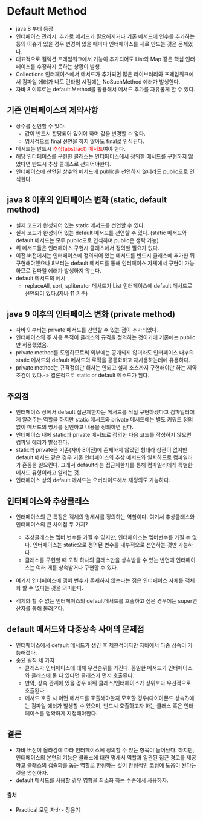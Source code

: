 # Default Method
- java 8 부터 등장
- 인터페이스 관리시, 추가로 메서드가 필요해지거나 기존 메서드에 인수를 추가하는 등의 이슈가 있을 경우 변경이 있을 때마다 인터페이스를 새로 만드는 것은 문제였다.
- 대표적으로 컬렉션 프레임워크에서 기능이 추가되어도 List와 Map 같은 핵심 인터페이스를 수정하지 못하는 상황이 발생.
- Collections 인터페이스에서 메서드가 추가되면 많은 라이브러리와 프레임워크에서 컴파일 에러가 나도 런타임 시점에는 NoSuchMethod 에러가 발생한다.
- 자바 8 이후로는 default Method를 활용해서 메서드 추가를 자유롭게 할 수 있다.

## 기존 인터페이스의 제약사항
- 상수를 선언할 수 있다. 
  - 값이 반드시 할당되어 있어야 하며 값을 변경할 수 없다.
  - 명시적으로 final 선언을 하지 않아도 final로 인식된다.
- 메서드는 반드시 <span style="color:red">추상(abstract) 메서드</span>여야 한다.
- 해당 인터페이스를 구현한 클래스는 인터페이스에서 정의한 메서드를 구현하지 않았다면 반드시 추상 클래스로 선되어야한다.
- 인터페이스에 선언된 상수와 메서드에 public을 선언하지 않더라도 public으로 인식한다.

## java 8 이후의 인터페이스 변화 (static, default method)
- 실제 코드가 완성되어 있는 static 메서드를 선언할 수 있다.
- 실제 코드가 완성되어 있는 default 메서드를 선언할 수 있다. (static 메서드와 default 메서드는 모두 public으로 인식하며 public은 생략 가능)
- 위 메서드들은 인터페이스 구현시 클래스에서 정의할 필요가 없다.
- 이전 버전에서는 인터페이스에 정의되어 있는 메서드를 반드시 클래스에 추가한 뒤 구현해야했으나 8부터는 default 메서드를 통해 인터페이스 자체에서 구현이 가능하므로 컴파일 에러가 발생하지 않는다.
- default 메서드의 예시
  - replaceAll, sort, spliterator 메서드가 List 인터페이스에 default 메서드로 선언되어 있다.(자바 11 기준)
## java 9 이후의 인터페이스 변화 (private method)
- 자바 9 부터는 private 메서드를 선언할 수 있는 점이 추가되었다.
- 인터페이스의 주 사용 목적이 클래스의 규격을 정의하는 것이기에 기존에는 public만 허용했었음.
- private method를 도입하므로써 외부에는 공개되지 않더라도 인터페이스 내부의 static 메서드와 default 메서드의 로직을 공통화하고 재사용하는데에 유용하다.
- private method는 규격정의만 해서는 안되고 실제 소스까지 구현해야만 하는 제약 조건이 있다.-> 결론적으로 static or default 메소드가 된다.


## 주의점
- 인터페이스 상에서 default 접근제한자는 메서드를 직접 구현하겠다고 컴파일러에게 알려주는 역할을 하지만 static 메서드와 private 메서드에는 별도 키워드 정의 없이 메서드의 명세를 선언하고 내용을 정의하면 된다.
- 인터페이스 내에 static과 private 메서드로 정의한 다음 코드를 작성하지 않으면 컴파일 에러가 발생한다.
- static과 private은 기존(자바 8이전)에 존재하지 않았던 형태라 상관이 없지만 default 메서드 같은 경우 기존 인터페이스의 추상 메서드와 일치하므로 컴파일러가 혼동을 일으킨다. 그래서 default라는 접근제한자를 통해 컴파일러에게 특별한 메서드 유형이라고 알리는 것.
- 인터페이스 상의 default 메서드는 오버라이드해서 재정의도 가능하다.

## 인터페이스와 추상클래스 
- 인터페이스의 큰 특징은 객체의 명세서를 정의하는 역할이다. 여기서 추상클래스와 인터페이스의 큰 차이점 두 가지?
  - 추상클래스는 멤버 변수를 가질 수 있지만, 인터페이스는 멤버변수를 가질 수 없다. 인터페이스는 static으로 정의된 변수를 내부적으로 선언하는 것만 가능하다.
  - 클래스를 구현할 때 오직 하나의 클래스만을 상속받을 수 있는 반면에 인터페이스는 여러 개를 상속받거나 구현할 수 있다.

- 여기서 인터페이스에 멤버 변수가 존재하지 않는다는 점은 인터페이스 자체를 객체화 할 수 없다는 것을 의미한다.
- 객체화 할 수 없는 인터페이스의 default메서드를 호출하고 싶은 경우에는 super연산자를 통해 불러온다.

## default 메서드와 다중상속 사이의 문제점
- 인터페이스에서 default 메서드가 생긴 후 제한적이지만 자바에서 다중 상속이 가능해졌다.
- 중요 원칙 세 가지
  - 클래스가 인터페이스에 대해 우선순위를 가진다. 동일한 메서드가 인터페이스와 클래스에 둘 다 있다면 클래스가 먼저 호출된다.
  - 만약, 상속 관계에 있을 경우 하위 클래스/인터페이스가 상위보다 우선적으로 호출된다.
  - 메서드 호출 시 어떤 메서드를 호출해야할지 모호할 경우(다이아몬드 상속?)에는 컴파일 에러가 발생할 수 있으며, 반드시 호출하고자 하는 클래스 혹은 인터페이스를 명확하게 지정해야한다.

## 결론
- 자바 버전이 올라감에 따라 인터페이스에 정의할 수 있는 항목이 늘어났다. 하지만, 인터페이스의 본연의 기능은 클래스에 대한 명세서 역할과 일관된 접근 경로를 제공하고 클래스의 캡슐화를 돕는 역할로 한정하는 것이 안정적인 코딩에 도움이 된다는 것을 명심하자.
- default 메서드를 사용할 경우 영향을 최소화 하는 수준에서 사용하자.

#### 출처
- Practical 모던 자바 - 장윤기